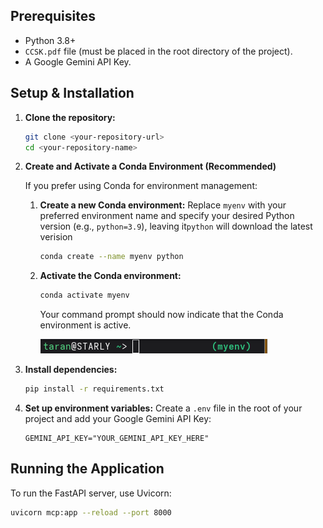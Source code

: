 ## Prerequisites

* Python 3.8+
* `CCSK.pdf` file (must be placed in the root directory of the project).
* A Google Gemini API Key.

## Setup & Installation

1.  **Clone the repository:**
    ```bash
    git clone <your-repository-url>
    cd <your-repository-name>
    ```

2.  **Create and Activate a Conda Environment (Recommended)**

    If you prefer using Conda for environment management:

    1.  **Create a new Conda environment:**
        Replace `myenv` with your preferred environment name and specify your desired Python version (e.g., ```python=3.9```), leaving it```python``` will download the latest verision
        ```bash
        conda create --name myenv python
        ```

    2.  **Activate the Conda environment:**
        ```bash
        conda activate myenv
        ```
        Your command prompt should now indicate that the Conda environment is active.

        ![Screenshot From 2025-05-22 19-17-54.png](imgs/Screenshot%20From%202025-05-22%2019-17-54.png)
        

    
3.  **Install dependencies:**
    ```bash
    pip install -r requirements.txt
    ```
    
4.  **Set up environment variables:**
    Create a `.env` file in the root of your project and add your Google Gemini API Key:
    ```env
    GEMINI_API_KEY="YOUR_GEMINI_API_KEY_HERE"
    ```    
    
##  Running the Application

To run the FastAPI server, use Uvicorn:

```bash
uvicorn mcp:app --reload --port 8000